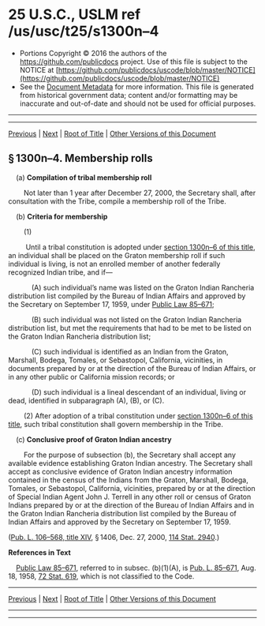 ---
---

# 25 U.S.C., USLM ref /us/usc/t25/s1300n–4

* Portions Copyright © 2016 the authors of the https://github.com/publicdocs project.
  Use of this file is subject to the NOTICE at [https://github.com/publicdocs/uscode/blob/master/NOTICE](https://github.com/publicdocs/uscode/blob/master/NOTICE)
* See the [Document Metadata](././../../../../..//README.md) for more information.
  This file is generated from historical government data; content and/or formatting may be inaccurate and out-of-date and should not be used for official purposes.

----------
----------

[Previous](./../../../../..//us/usc/t25/ch14/schLXXXV/m__us_usc_t25_s1300n–3.md) | [Next](./../../../../..//us/usc/t25/ch14/schLXXXV/m__us_usc_t25_s1300n–5.md) | [Root of Title](./../../../../../) | [Other Versions of this Document](https://publicdocs.github.io/go/links?ns=uslm&ref=%2Fus%2Fusc%2Ft25%2Fs1300n%E2%80%934)

## § 1300n–4. Membership rolls

    (a) __Compilation of tribal membership roll__ 

        Not later than 1 year after December 27, 2000, the Secretary shall, after consultation with the Tribe, compile a membership roll of the Tribe.

    (b) __Criteria for membership__ 

        (1)

         Until a tribal constitution is adopted under [section 1300n–6 of this title][/us/usc/t25/s1300n–6], an individual shall be placed on the Graton membership roll if such individual is living, is not an enrolled member of another federally recognized Indian tribe, and if—

            (A) such individual’s name was listed on the Graton Indian Rancheria distribution list compiled by the Bureau of Indian Affairs and approved by the Secretary on September 17, 1959, under [Public Law 85–671][/us/pl/85/671];

            (B) such individual was not listed on the Graton Indian Rancheria distribution list, but met the requirements that had to be met to be listed on the Graton Indian Rancheria distribution list;

            (C) such individual is identified as an Indian from the Graton, Marshall, Bodega, Tomales, or Sebastopol, California, vicinities, in documents prepared by or at the direction of the Bureau of Indian Affairs, or in any other public or California mission records; or

            (D) such individual is a lineal descendant of an individual, living or dead, identified in subparagraph (A), (B), or (C).

        (2) After adoption of a tribal constitution under [section 1300n–6 of this title][/us/usc/t25/s1300n–6], such tribal constitution shall govern membership in the Tribe.

    (c) __Conclusive proof of Graton Indian ancestry__ 

        For the purpose of subsection (b), the Secretary shall accept any available evidence establishing Graton Indian ancestry. The Secretary shall accept as conclusive evidence of Graton Indian ancestry information contained in the census of the Indians from the Graton, Marshall, Bodega, Tomales, or Sebastopol, California, vicinities, prepared by or at the direction of Special Indian Agent John J. Terrell in any other roll or census of Graton Indians prepared by or at the direction of the Bureau of Indian Affairs and in the Graton Indian Rancheria distribution list compiled by the Bureau of Indian Affairs and approved by the Secretary on September 17, 1959.

([Pub. L. 106–568, title XIV][/us/pl/106/568/tXIV], § 1406, Dec. 27, 2000, [114 Stat. 2940][/us/stat/114/2940].)

 __References in Text__ 

    [Public Law 85–671][/us/pl/85/671], referred to in subsec. (b)(1)(A), is [Pub. L. 85–671][/us/pl/85/671], Aug. 18, 1958, [72 Stat. 619][/us/stat/72/619], which is not classified to the Code.

----------

[Previous](./../../../../..//us/usc/t25/ch14/schLXXXV/m__us_usc_t25_s1300n–3.md) | [Next](./../../../../..//us/usc/t25/ch14/schLXXXV/m__us_usc_t25_s1300n–5.md) | [Root of Title](./../../../../../) | [Other Versions of this Document](https://publicdocs.github.io/go/links?ns=uslm&ref=%2Fus%2Fusc%2Ft25%2Fs1300n%E2%80%934)

----------
----------

[/us/usc/t25/s1300n–6]: https://publicdocs.github.io/go/links?ns=uslm&ref=%2Fus%2Fusc%2Ft25%2Fs1300n%E2%80%936
[/us/pl/85/671]: https://publicdocs.github.io/go/links?ns=uslm&ref=%2Fus%2Fpl%2F85%2F671
[/us/usc/t25/s1300n–6]: https://publicdocs.github.io/go/links?ns=uslm&ref=%2Fus%2Fusc%2Ft25%2Fs1300n%E2%80%936
[/us/pl/106/568/tXIV]: https://publicdocs.github.io/go/links?ns=uslm&ref=%2Fus%2Fpl%2F106%2F568%2FtXIV
[/us/stat/114/2940]: https://publicdocs.github.io/go/links?ns=uslm&ref=%2Fus%2Fstat%2F114%2F2940
[/us/pl/85/671]: https://publicdocs.github.io/go/links?ns=uslm&ref=%2Fus%2Fpl%2F85%2F671
[/us/pl/85/671]: https://publicdocs.github.io/go/links?ns=uslm&ref=%2Fus%2Fpl%2F85%2F671
[/us/stat/72/619]: https://publicdocs.github.io/go/links?ns=uslm&ref=%2Fus%2Fstat%2F72%2F619


